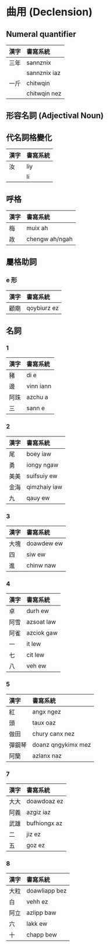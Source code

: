 # 曲用 (Declension)

## Numeral quantifier

| 漢字 | 書寫系統 |
| :--- | :--- |
| 三年 | sannznix |
|| sannznix iaz |
| 一斤 | chitwqin |
|| chitwqin nez |

## 形容名詞 (Adjectival Noun)

## 代名詞格變化

| 漢字 | 書寫系統 |
| :--- | :--- |
| 汝 | liy |
|| li |

## 呼格

| 漢字 | 書寫系統 |
| :--- | :--- |
| 梅 | muix ah |
| 政 | chengw ah/ngah |

## 屬格助詞

### e 形

| 漢字 | 書寫系統 |
| :--- | :--- |
| 顧廟 | qoybiurz ez |

## 名詞

### 1

| 漢字 | 書寫系統 |
| :--- | :--- |
| 豬 | di e |
| 邊 | vinn iann |
| 阿珠 | azchu a |
| 三 | sann e |

### 2

| 漢字 | 書寫系統 |
| :--- | :--- |
| 尾 | boey iaw |
| 勇 | iongy ngaw |
| 美美 | suifsuiy ew |
| 金海 | qimzhaiy iaw |
| 九 | qauy ew |

### 3

| 漢字 | 書寫系統 |
| :--- | :--- |
| 大塊 | doawdew ew |
| 四 | siw ew |
| 進 | chinw naw |

### 4

| 漢字 | 書寫系統 |
| :--- | :--- |
| 卓 | durh ew |
| 阿雪 | azsoat law |
| 阿雀 | azciok gaw |
| 一 | it lew |
| 七 | cit lew |
| 八 | veh ew |

### 5

| 漢字 | 書寫系統 |
| :--- | :--- |
| 紅 | angx ngez |
| 頭 | taux oaz |
| 做田 | chury canx nez |
| 彈鋼琴 | doanz qngykimx mez |
| 阿籣 | azlanx naz |

### 7

| 漢字 | 書寫系統 |
| :--- | :--- |
| 大大 | doawdoaz ez |
| 阿義 | azgiz iaz |
| 武雄 | bufhiongx az |
| 二 | jiz ez |
| 五 | goz ez |

### 8

| 漢字 | 書寫系統 |
| :--- | :--- |
| 大粒 | doawliapp bez |
| 白 | vehh ez |
| 阿立 | azlipp baw |
| 六 | lakk ew |
| 十 | chapp bew |
